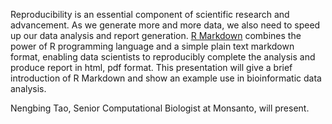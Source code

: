 Reproducibility is an essential component of scientific research and advancement. As we generate more and more data, we also need to speed up our data analysis and report generation. [R Markdown](http://rmarkdown.rstudio.com/) combines the power of R programming language and a simple plain text markdown format, enabling data scientists to reproducibly complete the analysis and produce report in html, pdf format.  This presentation will give a brief introduction of R Markdown and show an example use in bioinformatic data analysis.

Nengbing Tao, Senior Computational Biologist at Monsanto, will present.

